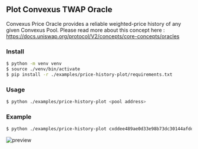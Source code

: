 ## Plot Convexus TWAP Oracle

Convexus Price Oracle provides a reliable weighted-price history of any given Convexus Pool.
Please read more about this concept here : https://docs.uniswap.org/protocol/V2/concepts/core-concepts/oracles

### Install
```bash
$ python -m venv venv
$ source ./venv/bin/activate
$ pip install -r ./examples/price-history-plot/requirements.txt
```

### Usage

```bash
$ python ./examples/price-history-plot <pool address>
```

### Example

```bash
$ python ./examples/price-history-plot cxddee489ae0d33e98b73dc30144afdd892fe43816
```


![preview](https://i.imgur.com/tHmqRkk.png)